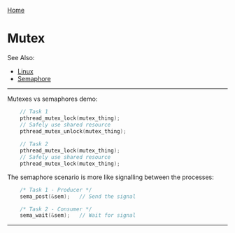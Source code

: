 [Home](Readme.md)
# Mutex

See Also:

 - [Linux](Linux.md) 
 - [Semaphore](Semaphore.md) 

---

Mutexes vs semaphores demo:

```c++
    // Task 1
    pthread_mutex_lock(mutex_thing);
    // Safely use shared resource
    pthread_mutex_unlock(mutex_thing);
 
    // Task 2
    pthread_mutex_lock(mutex_thing);
    // Safely use shared resource
    pthread_mutex_lock(mutex_thing);
```

The semaphore scenario is more like signalling between the processes:

```c++
    /* Task 1 - Producer */
    sema_post(&sem);   // Send the signal

    /* Task 2 - Consumer */
    sema_wait(&sem);   // Wait for signal
```
  
---
